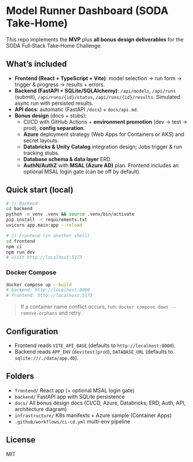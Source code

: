 # Model Runner Dashboard (SODA Take‑Home)

This repo implements the **MVP** plus **all bonus design deliverables** for the SODA Full‑Stack Take‑Home Challenge.

## What’s included
- **Frontend (React + TypeScript + Vite)**: model selection → run form → trigger & progress → results + errors.
- **Backend (FastAPI + SQLite/SQLAlchemy)**: `/api/models`, `/api/runs` (submit), `/api/runs/{id}/status`, `/api/runs/{id}/results`. Simulated async run with persisted results.
- **API docs**: automatic (FastAPI `/docs`) + `docs/api.md`.
- **Bonus design** (docs + stubs):
  - CI/CD with GitHub Actions + **environment promotion** (dev → test → prod), **config separation**.
  - **Azure** deployment strategy (Web Apps for Containers or AKS) and secret layouts.
  - **Databricks & Unity Catalog** integration design; Jobs trigger & run tracking stubs.
  - **Database schema & data layer** ERD.
  - **AuthN/AuthZ** with **MSAL (Azure AD)** plan. Frontend includes an optional MSAL login gate (can be off by default).

## Quick start (local)
```bash
# 1) Backend
cd backend
python -m venv .venv && source .venv/bin/activate
pip install -r requirements.txt
uvicorn app.main:app --reload

# 2) Frontend (in another shell)
cd frontend
npm ci
npm run dev
# visit http://localhost:5173
```

### Docker Compose
```bash
docker compose up --build
# backend: http://localhost:8000
# frontend: http://localhost:5173
```

> If a container name conflict occurs, run: `docker compose down --remove-orphans` and retry.

## Configuration
- Frontend reads `VITE_API_BASE` (defaults to `http://localhost:8000`).
- Backend reads `APP_ENV` (`dev|test|prod`), `DATABASE_URL` (defaults to `sqlite:///./data/app.db`).

## Folders
- `frontend/` React app (+ optional MSAL login gate)
- `backend/` FastAPI app with SQLite persistence
- `docs/` All bonus design docs (CI/CD, Azure, Databricks, ERD, Auth, API, architecture diagram)
- `infrastructure/` K8s manifests + Azure sample (Container Apps)
- `.github/workflows/ci-cd.yml` multi-env pipeline

## License
MIT